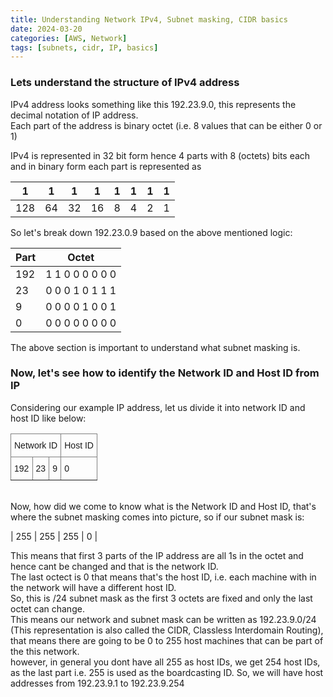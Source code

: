 ```yaml
---
title: Understanding Network IPv4, Subnet masking, CIDR basics
date: 2024-03-20
categories: [AWS, Network]
tags: [subnets, cidr, IP, basics]
---
```

### **Lets understand the structure of IPv4 address** <br>
<p> IPv4 address looks something like this 192.23.9.0, this represents the decimal notation of IP address.<br>
Each part of the address is binary octet (i.e. 8 values that can be either 0 or 1)</p>

IPv4 is represented in 32 bit form hence 4 parts with 8 (octets) bits each and in binary form each part is represented as 

 1 | 1 | 1 | 1 | 1 | 1 | 1 | 1 
---|---|---|---|---|---|---|---|
128|64|32|16|8|4|2|1

So let's break down 192.23.0.9 based on the above mentioned logic:<br>


Part|Octet
---|---
192| 1 1 0 0 0 0 0 0
23|0 0 0 1 0 1 1 1
9|0 0 0 0 1 0 0 1
0|0 0 0 0 0 0 0 0

The above section is important to understand what subnet masking is.<br>

### **Now, let's see how to identify the Network ID and Host ID from IP** <br>

Considering our example IP address, let us divide it into network ID and host ID like below:<br>
<html>
<style type="text/css">
.tg  {border-collapse:collapse;border-spacing:0;}
.tg td{border-color:black;border-style:solid;border-width:1px;font-family:Arial, sans-serif;font-size:14px;
  overflow:hidden;padding:10px 5px;word-break:normal;}
.tg th{border-color:black;border-style:solid;border-width:1px;font-family:Arial, sans-serif;font-size:14px;
  font-weight:normal;overflow:hidden;padding:10px 5px;word-break:normal;}
.tg .tg-0pky{border-color:inherit;text-align:left;vertical-align:top}
</style>
<table class="tg">
<thead>
  <tr>
    <th class="tg-0pky" colspan="3">Network ID</th>
    <th class="tg-0pky">Host ID</th>
  </tr>
</thead>
<tbody>
  <tr>
    <td class="tg-0pky">192</td>
    <td class="tg-0pky">23</td>
    <td class="tg-0pky">9</td>
    <td class="tg-0pky">0</td>
  </tr>
</tbody>
</table>
</html>
<br>
Now, how did we come to know what is the Network ID and Host ID, that's where the subnet masking comes into picture, so if our subnet mask is:<br>

| 255 | 255 | 255 | 0 |

<p>
This means that first 3 parts of the IP address are all 1s in the octet 
and hence cant be changed and that is the network ID.<br>
The last octect is 0 that means that's the host ID, i.e. each machine with in the network will have a different host ID.<br>
So, this is /24 subnet mask as the first 3 octets are fixed and only the last octet can change. <br>
This means our network and subnet mask can be written as  192.23.9.0/24 (This representation is also called the CIDR, Classless Interdomain Routing), that means there are going to be 0 to 255 host machines that can be part of the this network. <br>
however, in general you dont have all 255 as host IDs, we get 254 host IDs, as the last part i.e. 255 is used as the boardcasting ID.
So, we will have host addresses from 192.23.9.1 to 192.23.9.254
</p>
